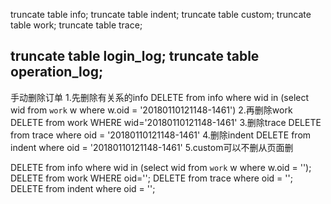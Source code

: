 truncate table info;
truncate table indent;
truncate table custom;
truncate table work;
truncate table trace;


truncate table login_log;
truncate table operation_log;
---
手动删除订单
1.先删除有关系的info
DELETE from info where wid in (select wid from `work` w where w.oid = '20180110121148-1461')
2.再删除work
DELETE from work WHERE wid='20180110121148-1461'
3.删除trace
DELETE from trace where oid = '20180110121148-1461'
4.删除indent
DELETE from indent where oid = '20180110121148-1461'
5.custom可以不删从页面删



DELETE from info where wid in (select wid from `work` w where w.oid = '');
DELETE from work WHERE oid='';
DELETE from trace where oid = '';
DELETE from indent where oid = '';

